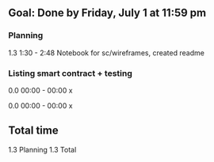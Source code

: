 ## Goal: Done by Friday, July 1 at 11:59 pm

### Planning
1.3	1:30 - 2:48	Notebook for sc/wireframes, created readme

### Listing smart contract + testing
0.0	00:00 - 00:00	x


0.0	00:00 - 00:00	x

## Total time
1.3 Planning
1.3 Total
